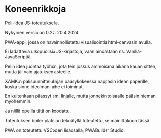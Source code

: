 ﻿# Koneenrikkoja

Peli-idea JS-toteutuksella.

Nykyinen versio on 0.22. 20.4.2024

PWA-appi, jossa on havainnollistettu visualisointia html-canvasin avulla.

Ei ladattavia ulkopuolisia JS-kirjastoja, vaan ainoastaan ns. Vanilla-JavaScriptiä.

Pelin idea juontaa työhön, jota tein joskus ammoisana aikana kauan sitten, mutta jäi vain ajatuksen asteelle.

XAMK:n palisuunnittelulinjan pääsykokeessa nappasin idean paperille, koska sinne ideoimani aihe ei toiminut.

En kuitenkaan päässyt em. linjalle, mutta jonnekin toisaalle pääsin hieman myöhemmin.

Ja niillä opeilla tätä on koodattu.

Toteutuksen boiler plate on tekoälyllä toteutettu, se mainittakoon tässä.

PWA on toteutettu VSCoden lisäosalla, PWABuilder Studio.